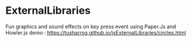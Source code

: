# ExternalLibraries 
Fun graphics and sound effects on key press event using Paper.Js and Howler.js 
demo : https://tusharrsg.github.io/jsExternalLibraries/circles.html

